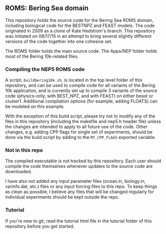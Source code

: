 ## ROMS: Bering Sea domain

This repository holds the source code for the Bering Sea ROMS domain, including biological code for the BESTNPZ and FEAST models.  The code originated in 2009 as a clone of Kate Hedstrom's branch.  This repository was initiated on 08/17/15 in an attempt to bring several slightly different versions of the code together into one cohesive set.

The ROMS folder holds the main source code.  The Apps/NEP folder holds most of the Bering 10k-related files.

### Compiling the NEP5 ROMS code

A script, `buildbering10k.sh`, is located in the top level folder of this repository, and can be used to compile code for all variants of the Bering 10k application, and is currently set up to compile 3 variants of the source code (physics-only, with BEST_NPZ, and with FEAST) on either beast or cluster1.  Additional compilation options (for example, adding FLOATS) can be modeled on this example.

With the exception of this build script, please try not to modify any of the files in this repository (including the makefile and nep5.h header file) unless the changes are intended to apply to all future use of the code.  Other changes, e.g. adding CPP flags for single set of experiments, should be done via the build script by adding to the `MY_CPP_FLAGS` exported variable. 


### Not in this repo

The compiled executable is not tracked by this repository.  Each user should compile the code themselves whenever updates to the source code are downloaded.

I have also not added any input parameter files (ocean.in, biology.in, varinfo.dat, etc.) files or any input forcing files to this repo.  To keep things as clean as possible, I believe any files that will be changed regularly for individual experiments should be kept outside the repo.  

### Tutorial

If you're new to git, read the tutorial html file in the tutorial folder of this repository before you get started.

